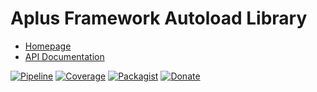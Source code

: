 # Aplus Framework Autoload Library

- [Homepage](https://aplus-framework.com/docs/autoload)
- [API Documentation](https://aplus-framework.gitlab.io/libraries/autoload/docs/)

[![Pipeline](https://gitlab.com/aplus-framework/libraries/autoload/badges/master/pipeline.svg)](https://gitlab.com/aplus-framework/libraries/autoload/-/pipelines?scope=branches)
[![Coverage](https://gitlab.com/aplus-framework/libraries/autoload/badges/master/coverage.svg?job=test:php)](https://aplus-framework.gitlab.io/libraries/autoload/coverage/)
[![Packagist](https://img.shields.io/packagist/v/aplus/autoload)](https://packagist.org/packages/aplus/autoload)
[![Donate](https://img.shields.io/badge/open%20source-donate-orange)](https://www.paypal.com/donate/?hosted_button_id=NGBNW5PY4VSJ4)
